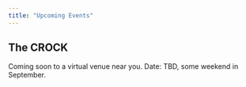 ```yaml
---
title: "Upcoming Events"
---
```



## The CROCK

Coming soon to a virtual venue near you. Date: TBD, some weekend in September.